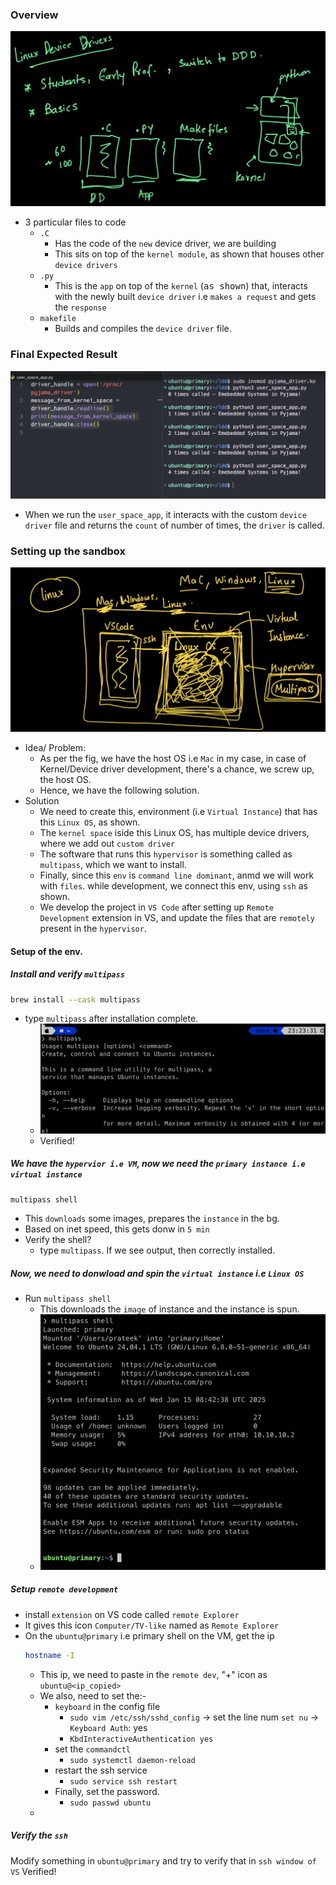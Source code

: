 ### Overview

![Overview](./images/Overview.png)
- 3 particular files to code
  - `.C`
    - Has the code of the `new` device driver, we are building
    - This sits on top of the `kernel module`, as shown that houses other `device drivers`
  - `.py`
    - This is the `app` on top of the `kernel` (<kbd>as shown</kbd>) that, interacts with the newly built `device driver` i.e `makes a request` and gets the `response`
  - `makefile`
    - Builds and compiles the `device driver` file.

### Final Expected Result
![Final Expected Result](./images/final_expected_result.png)
- When we run the `user_space_app`, it interacts with the custom `device driver` file
and returns the `count` of number of times, the `driver` is called.


### Setting up the sandbox
![Hypervisor](./images/multipass_hypervisor.png)
- Idea/ Problem:
  - As per the fig, we have the host OS i.e `Mac` in my case, in case of Kernel/Device driver development, there's a chance, we screw up, the host OS.
  - Hence, we have the following solution.
- Solution
  - We need to create this, environment (i.e `Virtual Instance`) that has this `Linux OS`, as shown.
  - The `kernel space` iside this Linux OS, has multiple device drivers, where we add out `custom driver`
  - The software that runs this `hypervisor` is something called as `multipass`, which we want to install.
  - Finally, since this `env` is `command line dominant`, anmd we will work with `files`. while development, we connect this env, using `ssh` as shown.
  - We develop the project in `VS Code` after setting up `Remote Development` extension in VS, and update the files that are `remotely` present in the `hypervisor`. 

#### Setup of the env.

##### Install and verify `multipass`
```bash
brew install --cask multipass
```
- type `multipass` after installation complete.
  - ![alt text](./images/multipass_Install_verify.png)
  -  Verified!
  

##### We have the `hypervior i.e VM`, now we need the `primary instance i.e virtual instance`
```bash
multipass shell
```
  - This `downloads` some images, prepares the `instance` in the bg.
  - Based on inet speed, this gets donw in `5 min`
  - Verify the shell?
    - type `multipass`. If we see output, then correctly installed.
  
##### Now, we need to donwload and spin the `virtual instance` i.e `Linux OS`
- Run `multipass shell`
  - This downloads the `image` of instance and the instance is spun.
  - ![](./images/primary_shell.png)

##### Setup `remote development` 
- install `extension` on VS code called `remote Explorer`
- It gives this icon `Computer/TV-like` named as `Remote Explorer`
- On the `ubuntu@primary` i.e primary shell on the VM, get the ip
  ```bash
  hostname -I
  ```
  - This ip, we need to paste in the `remote dev`, "+" icon as `ubuntu@<ip_copied>`
  - We also, need to set the:-
    - `keyboard` in the config file
      - `sudo vim /etc/ssh/sshd_config` -> set the line num `set nu` -> `Keyboard Auth`: yes  
      - `KbdInteractiveAuthentication yes`
    - set the `commandctl`
      - `sudo systemctl daemon-reload`
    - restart the ssh service
      - `sudo service ssh restart`
    - Finally, set the password.
      - `sudo passwd ubuntu`
  - [](./images/operations_ubuntu.png)

##### Verify the `ssh`
Modify something in `ubuntu@primary` and try to verify that in `ssh window of VS`
Verified!